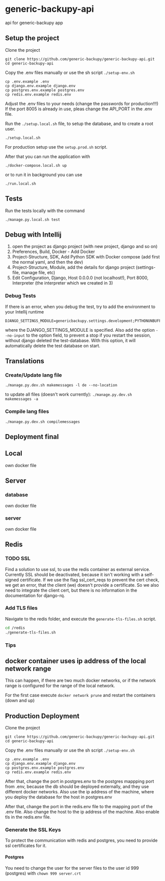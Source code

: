 # generic-backupy-api
api for generic-backupy app

## Setup the project
Clone the project
```
git clone https://github.com/generic-backupy/generic-backupy-api.git
cd generic-backupy-api
```

Copy the .env files manually or use the sh script `./setup-env.sh`
```
cp .env.example .env
cp django.env.example django.env
cp postgres.env.example postgres.env
cp redis.env.example redis.env
```

Adjust the .env files to your needs (change the passwords for production!!!)
If the port 8005 is already in use, pleas change the API_PORT in the .env file.

Run the `./setup.local.sh` file, to setup the database, and to create a root user.
```
./setup.local.sh
```

For production setup use the `setup.prod.sh` script.

After that you can run the application with
```
./docker-compose.local.sh up
```

or to run it in background you can use
```
./run.local.sh
```

## Tests
Run the tests locally with the command
```
./manage.py.local.sh test
```

## Debug with Intellij

1. open the project as django project (with new project, django and so on)
2. Preferences, Build, Docker - Add Docker
3. Project-Structure, SDK, Add Python SDK with Docker compose (add first the normal yaml, and then the dev)
4. Project-Structure, Module, add the details for django project (settings-file, manage file, etc)
5. Edit Configuration, Django, Host 0.0.0.0 (not localhost!), Port 8000, Interpreter (the interpreter which we created in 3)

### Debug Tests
If there is an error, when you debug the test, try to add the environment to your Intellij runtime
```
DJANGO_SETTINGS_MODULE=genericbackupy.settings.development;PYTHONUNBUFFERED=1
```
where the DJANGO_SETTINGS_MODULE is specified.
Also add the option `--no-input` to the option field, to prevent a stop if you restart the
session, without django deleted the test-database. With this option, it will automatically delete
the test database on start.

## Translations
### Create/Update lang file
`./manage.py.dev.sh makemessages -l de --no-location`

to update all files (doesn't work currently):
`./manage.py.dev.sh makemessages -a`

### Compile lang files
`./manage.py.dev.sh compilemessages`

## Deployment final

## Local
own docker file
## Server
### database 
own docker file
### server
own docker file

## Redis
### TODO SSL
Find a solution to use ssl, to use the redis container as external service.
Currently SSL should be deactivated, because it isn't working with a self-signed certificate.
If we use the flag ssl_cert_reqs to prevent the cert check, we get an error, that the client (we)
doesn't provide a certificate. So we also need to integrate the client cert, but there is 
no information in the documentation for django-rq.

### Add TLS files
Navigate to the redis folder, and execute the `generate-tls-files.sh` script.
```bash
cd /redis
./generate-tls-files.sh
```

### Tips

## docker container uses ip address of the local network range
This can happen, if there are two much docker networks, or if the network range is configured for the
range of the local network.

For the first case execute `docker network prune` and restart the containers (down and up)

## Production Deployment
Clone the project
```
git clone https://github.com/generic-backupy/generic-backupy-api.git
cd generic-backupy-api
```

Copy the .env files manually or use the sh script `./setup-env.sh`
```
cp .env.example .env
cp django.env.example django.env
cp postgres.env.example postgres.env
cp redis.env.example redis.env
```


After that, change the port in postgres.env to the postgres mappping port
from .env, because the db should be deployed externally, and they use
different docker networks.
Also use the ip address of the machine, where you deploy the database for the host
in postgres.env


After that, change the port in the redis.env file to the mapping port of the .env file.
Also change the host to the ip address of the machine. Also enable tls in the
redis.env file.

### Generate the SSL Keys
To protect the communication with redis and postgres, you need to provide
ssl certificates for it.

#### Postgres
You need to change the user for the server files to the user id 999 (postgres) with `chown 999 server.crt`
